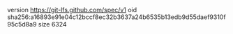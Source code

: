 version https://git-lfs.github.com/spec/v1
oid sha256:a16893e91e04c12bccf8ec32b3637a24b6535b13edb9d55daef9310f95c5d8a9
size 6324
